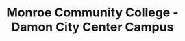 ---
layout: repo
title: "Monroe Community College - Damon City Center Campus"
id: 22160
permalink: repos/22160/
---